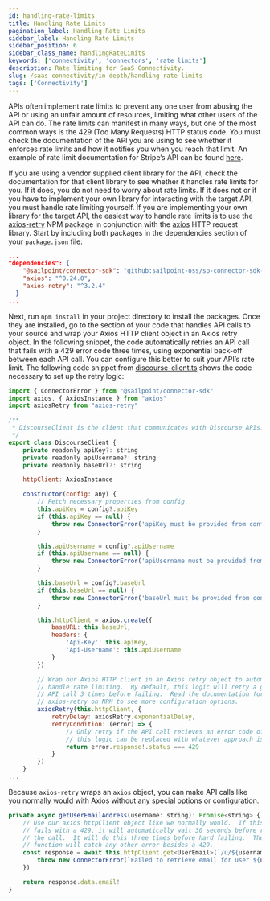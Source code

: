 ```yaml
---
id: handling-rate-limits
title: Handling Rate Limits
pagination_label: Handling Rate Limits
sidebar_label: Handling Rate Limits
sidebar_position: 6
sidebar_class_name: handlingRateLimits
keywords: ['connectivity', 'connectors', 'rate limits']
description: Rate limiting for SaaS Connectivity.
slug: /saas-connectivity/in-depth/handling-rate-limits
tags: ['Connectivity']
---
```


APIs often implement rate limits to prevent any one user from abusing the API or using an unfair amount of resources, limiting what other users of the API can do. The rate limits can manifest in many ways, but one of the most common ways is the 429 (Too Many Requests) HTTP status code. You must check the documentation of the API you are using to see whether it enforces rate limits and how it notifies you when you reach that limit. An example of rate limit documentation for Stripe’s API can be found [here](https://stripe.com/docs/rate-limits).

If you are using a vendor supplied client library for the API, check the documentation for that client library to see whether it handles rate limits for you. If it does, you do not need to worry about rate limits. If it does not or if you have to implement your own library for interacting with the target API, you must handle rate limiting yourself. If you are implementing your own library for the target API, the easiest way to handle rate limits is to use the [axios-retry](https://www.npmjs.com/package/axios-retry) NPM package in conjunction with the [axios](https://www.npmjs.com/package/axios) HTTP request library. Start by including both packages in the dependencies section of your `package.json` file:

```json
...
"dependencies": {
    "@sailpoint/connector-sdk": "github:sailpoint-oss/sp-connector-sdk-js#main",
    "axios": "^0.24.0",
    "axios-retry": "^3.2.4"
  }
...
```

Next, run `npm install` in your project directory to install the packages. Once they are installed, go to the section of your code that handles API calls to your source and wrap your Axios HTTP client object in an Axios retry object. In the following snippet, the code automatically retries an API call that fails with a 429 error code three times, using exponential back-off between each API call. You can configure this better to suit your API’s rate limit. The following code snippet from [discourse-client.ts](https://github.com/sailpoint-oss/discourse-connector-2/blob/main/src/discourse-client.ts) shows the code necessary to set up the retry logic:

```javascript
import { ConnectorError } from "@sailpoint/connector-sdk"
import axios, { AxiosInstance } from "axios"
import axiosRetry from "axios-retry"

/**
 * DiscourseClient is the client that communicates with Discourse APIs.
 */
export class DiscourseClient {
    private readonly apiKey?: string
    private readonly apiUsername?: string
    private readonly baseUrl?: string

    httpClient: AxiosInstance

    constructor(config: any) {
        // Fetch necessary properties from config.
        this.apiKey = config?.apiKey
        if (this.apiKey == null) {
            throw new ConnectorError('apiKey must be provided from config')
        }

        this.apiUsername = config?.apiUsername
        if (this.apiUsername == null) {
            throw new ConnectorError('apiUsername must be provided from config')
        }

        this.baseUrl = config?.baseUrl
        if (this.baseUrl == null) {
            throw new ConnectorError('baseUrl must be provided from config')
        }

        this.httpClient = axios.create({
            baseURL: this.baseUrl,
            headers: {
                'Api-Key': this.apiKey,
                'Api-Username': this.apiUsername
            }
        })

        // Wrap our Axios HTTP client in an Axios retry object to automatically
        // handle rate limiting.  By default, this logic will retry a given
        // API call 3 times before failing.  Read the documentation for
        // axios-retry on NPM to see more configuration options.
        axiosRetry(this.httpClient, {
            retryDelay: axiosRetry.exponentialDelay,
            retryCondition: (error) => {
                // Only retry if the API call recieves an error code of 429
                // this logic can be replaced with whatever approach is necessary for your connector
                return error.response!.status === 429
            }
        })
    }
...
```

Because `axios-retry` wraps an `axios` object, you can make API calls like you normally would with Axios without any special options or configuration.

```javascript
private async getUserEmailAddress(username: string): Promise<string> {
    // Use our axios httpClient object like we normally would.  If this call
    // fails with a 429, it will automatically wait 30 seconds before retrying
    // the call.  It will do this three times before hard failing.  The catch
    // function will catch any other error besides a 429.
    const response = await this.httpClient.get<UserEmail>(`/u/${username}/emails.json`).catch(error => {
        throw new ConnectorError(`Failed to retrieve email for user ${username}`)
    })

    return response.data.email!
}
```
